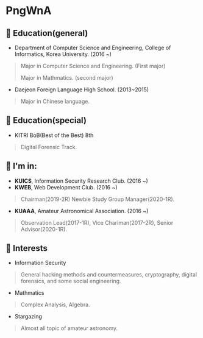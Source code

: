 # PngWnA

## 🌱 Education(general)
* Department of Computer Science and Engineering, College of Informatics, Korea University. (2016 ~)
> Major in Computer Science and Engineering. (First major)
>
> Major in Mathmatics. (second major)


* Daejeon Foreign Language High School. (2013~2015)
> Major in Chinese language.

## 🌱 Education(special)
* KITRI BoB(Best of the Best) 8th
> Digital Forensic Track.


## 👯 I'm in:
* **KUICS**, Information Security Research Club. (2016 ~)
* **KWEB**, Web Development Club. (2016 ~)
> Chairman(2019-2R) Newbie Study Group Manager(2020-1R).
* **KUAAA**, Amateur Astronomical Association. (2016 ~)
> Observation Lead(2017-1R), Vice Chariman(2017-2R), Senior Advisor(2020-1R).


## 🔭 Interests
* Information Security
> General hacking methods and countermeasures, cryptography, digital forensics, and some social engineering.
* Mathmatics
> Complex Analysis, Algebra.
* Stargazing
> Almost all topic of amateur astronomy.



<!--
**PngWnA/PngWnA** is a ✨ _special_ ✨ repository because its `README.md` (this file) appears on your GitHub profile.

Here are some ideas to get you started:

- 🔭 I’m currently working on ...
- 🌱 I’m currently learning ...
- 👯 I’m looking to collaborate on ...
- 🤔 I’m looking for help with ...
- 💬 Ask me about ...
- 📫 How to reach me: ...
- 😄 Pronouns: ...
- ⚡ Fun fact: ...
-->
